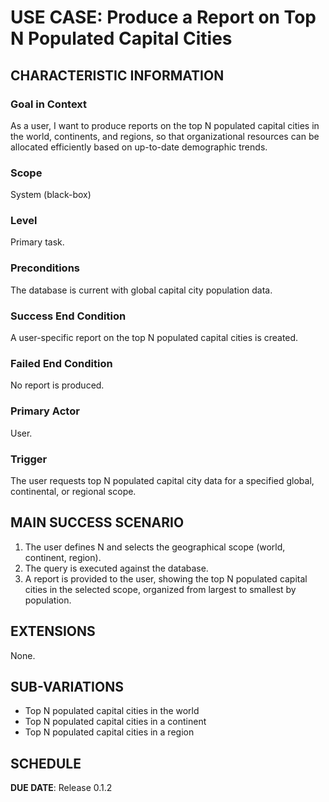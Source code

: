 # USE CASE: Produce a Report on Top N Populated Capital Cities

## CHARACTERISTIC INFORMATION

### Goal in Context

As a user, I want to produce reports on the top N populated capital cities in the world, continents, and regions, so that organizational resources can be allocated efficiently based on up-to-date demographic trends.

### Scope

System (black-box)

### Level

Primary task.

### Preconditions

The database is current with global capital city population data.

### Success End Condition

A user-specific report on the top N populated capital cities is created.

### Failed End Condition

No report is produced.

### Primary Actor

User.

### Trigger

The user requests top N populated capital city data for a specified global, continental, or regional scope.

## MAIN SUCCESS SCENARIO

1. The user defines N and selects the geographical scope (world, continent, region).
2. The query is executed against the database.
3. A report is provided to the user, showing the top N populated capital cities in the selected scope, organized from largest to smallest by population.

## EXTENSIONS

None.

## SUB-VARIATIONS

-   Top N populated capital cities in the world
-   Top N populated capital cities in a continent
-   Top N populated capital cities in a region

## SCHEDULE

**DUE DATE**: Release 0.1.2
